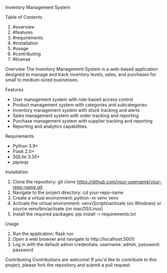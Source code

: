 Inventory Management System

Table of Contents
1. #overview
2. #features
3. #requirements
4. #installation
5. #usage
6. #contributing
7. #license

Overview
The Inventory Management System is a web-based application designed to manage and track inventory levels, sales, and purchases for small to medium-sized businesses.

Features
- User management system with role-based access control
- Product management system with categories and subcategories
- Inventory management system with stock tracking and alerts
- Sales management system with order tracking and reporting
- Purchase management system with supplier tracking and reporting
- Reporting and analytics capabilities

Requirements
- Python 3.9+
- Flask 2.0+
- SQLite 3.35+
- pipreqs

Installation
1. Clone the repository: git clone https://github.com/your-username/your-repo-name.git
2. Navigate to the project directory: cd your-repo-name
3. Create a virtual environment: python -m venv venv
4. Activate the virtual environment: venv\Scripts\activate (on Windows) or source venv/bin/activate (on macOS/Linux)
5. Install the required packages: pip install -r requirements.txt

Usage
1. Run the application: flask run
2. Open a web browser and navigate to http://localhost:5000
3. Log in with the default admin credentials: username: admin, password: password

Contributing
Contributions are welcome! If you'd like to contribute to this project, please fork the repository and submit a pull request.
